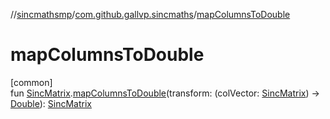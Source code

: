 //[sincmathsmp](../../index.md)/[com.github.gallvp.sincmaths](index.md)/[mapColumnsToDouble](map-columns-to-double.md)

# mapColumnsToDouble

[common]\
fun [SincMatrix](-sinc-matrix/index.md).[mapColumnsToDouble](map-columns-to-double.md)(transform: (colVector: [SincMatrix](-sinc-matrix/index.md)) -&gt; [Double](https://kotlinlang.org/api/latest/jvm/stdlib/kotlin/-double/index.html)): [SincMatrix](-sinc-matrix/index.md)
